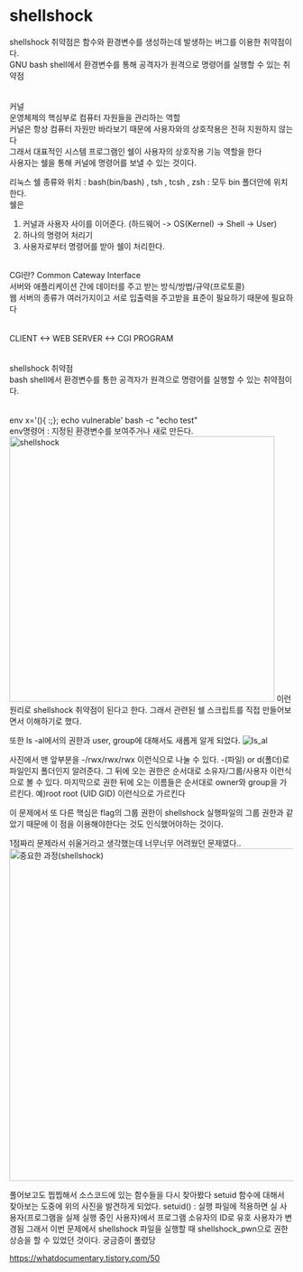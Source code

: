 # shellshock

shellshock 취약점은 함수와 환경변수를 생성하는데 발생하는 버그를 이용한 취약점이다.<br>
GNU bash shell에서 환경변수를 통해 공격자가 원격으로 명령어를 실행할 수 있는 취약점<br>
<br>
<br>
커널<br>
운영체제의 핵심부로 컴퓨터 자원들을 관리하는 역할<br>
커널은 항상 컴퓨터 자원만 바라보기 때문에 사용자와의 상호작용은 전혀 지원하지 않는다<br>
그래서 대표적인 시스템 프로그램인 쉘이 사용자의 상호작용 기능 역할을 한다<br>
사용자는 쉘을 통해 커널에 명령어를 보낼 수 있는 것이다.<br>

리눅스 쉘 종류와 위치 : bash(bin/bash) , tsh , tcsh , zsh : 모두 bin 폴더안에 위치한다.<br>
쉘은<br>
1) 커널과 사용자 사이를 이어준다. (하드웨어 -> OS(Kernel) -> Shell -> User)<br>
2) 하나의 명령어 처리기 <br>
3) 사용자로부터 명령어를 받아 쉘이 처리한다. <br>
<br>
CGI란? Common Cateway Interface<br>
서버와 애플리케이션 간에 데이터를 주고 받는 방식/방법/규약(프로토콜)<br>
웹 서버의 종류가 여러가지이고 서로 입출력을 주고받을 표준이 필요하기 때문에 필요하다<br>
<br>
<br>
CLIENT <-> WEB SERVER <-> CGI PROGRAM<br>
<br>
<br>
shellshock 취약점 <br>
bash shell에서 환경변수를 통한 공격자가 원격으로 명령어를 실행할 수 있는 취약점이다.<br>
<br>
<br>
env x='(){ :;}; echo vulnerable' bash -c "echo test"<br>
env명령어 : 지정된 환경변수를 보여주거나 새로 만든다.


<img width="470" alt="shellshock" src="https://user-images.githubusercontent.com/107084512/208839683-66998a5d-a261-43f9-a004-297243cff03c.png">
이런 원리로 shellshock 취약점이 된다고 한다. 
그래서 관련된 쉘 스크립트를 직접 만들어보면서 이해하기로 했다.


또한 ls -al에서의 권한과 user, group에 대해서도 새롭게 알게 되었다.
![ls_al](https://user-images.githubusercontent.com/107084512/208868052-c5dfa98e-93a7-4640-841d-54b7931d621a.png)

사진에서 맨 앞부분을 -/rwx/rwx/rwx 이런식으로 나눌 수 있다. -(파일) or d(폴더)로 파일인지 폴더인지 알려준다.
그 뒤에 오는 권한은 순서대로 소유자/그룹/사용자 이런식으로 볼 수 있다.
마지막으로 권한 뒤에 오는 이름들은 순서대로 owner와 group을 가르킨다.
예)root root (UID GID) 이런식으로 가르킨다


이 문제에서 또 다른 핵심은 flag의 그룹 권한이 shellshock 실행파일의 그룹 권한과 같았기 때문에 이 점을 이용해야한다는 것도 인식했어야하는 것이다.

1점짜리 문제라서 쉬울거라고 생각했는데 너무너무 어려웠던 문제였다..
<img width="589" alt="중요한 과정(shellshock)" src="https://user-images.githubusercontent.com/107084512/208874385-e885c284-009d-498c-bdc5-2edf2556ae9e.png">

풀어보고도 찝찝해서 소스코드에 있는 함수들을 다시 찾아봤다
setuid 함수에 대해서 찾아보는 도중에 위의 사진을 발견하게 되었다.
setuid() : 실행 파일에 적용하면 실 사용자(프로그램을 실제 실행 중인 사용자)에서 프로그램 소유자의 ID로 유호 사용자가 변경됨
그래서 이번 문제에서 shellshock 파일을 실행할 때 shellshock_pwn으로 권한 상승을 할 수 있었던 것이다.
궁금증이 풀렸당

https://whatdocumentary.tistory.com/50
